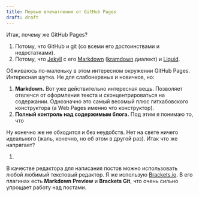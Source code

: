 ```yaml
---
title: Первые впечатления от GitHub Pages
draft: draft
---
```

Итак, почему же GitHub Pages?

1. Потому, что GitHub и git (со всеми его достоинствами и недостатками).
2. Потому, что [Jekyll](https://jekyllrb.com) с его [Markdown](https://ru.wikipedia.org/wiki/Markdown) ([kramdown](https://kramdown.gettalong.org) диалект) и [Liquid](https://github.com/Shopify/liquid/wiki).

Обживаюсь по-маленьку в этом интересном окружении GitHub Pages. Интересная шутка. Не для слабонервных и новичков, но: 

1. **Markdown.** Вот уже действительно интересная вещь. Позволяет отвлечся от оформления текста и сконцентрироваться на содержании. Однозначно это самый весомый плюс гитхабовского конструктора (а Web Pages именно что конструктор).
1. **Полный контроль над содержимым блога.** Под этим я понимаю то, что 

Ну конечно же не обходится и без неудобств. Нет на свете ничего идеального (жаль, конечно, но об этом в другой раз). Итак что же напрягает?

1.

В качестве редактора для написания постов можно использовать любой любимый текстовый редактор. Я же использую [Brackets.io](http://brackets.io). В его плагинах есть **Markdown Preview** и **Brackets Git**, что очень сильно упрощает работу над постами.